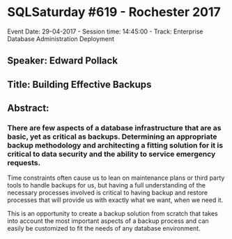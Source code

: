 # SQLSaturday #619 - Rochester 2017
Event Date: 29-04-2017 - Session time: 14:45:00 - Track: Enterprise Database Administration  Deployment
## Speaker: Edward Pollack
## Title: Building Effective Backups
## Abstract:
### There are few aspects of a database infrastructure that are as basic, yet as critical as backups.  Determining an appropriate backup methodology and architecting a fitting solution for it is critical to data security and the ability to service emergency requests.

Time constraints often cause us to lean on maintenance plans or third party tools to handle backups for us, but having a full understanding of the necessary processes involved is critical to having backup and restore processes that will provide us with exactly what we want, when we need it.

This is an opportunity to create a backup solution from scratch that takes into account the most important aspects of a backup process and can easily be customized to fit the needs of any database environment.
